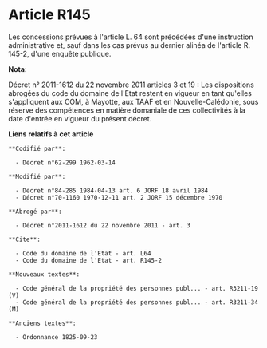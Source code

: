 # Article R145

Les concessions prévues à l'article L. 64 sont précédées d'une instruction administrative et, sauf dans les cas prévus au
dernier alinéa de l'article R. 145-2, d'une enquête publique.

**Nota:**

Décret n° 2011-1612 du 22 novembre 2011 articles 3 et 19 : Les dispositions abrogées du code du domaine de l'Etat restent en
vigueur en tant qu'elles s'appliquent aux COM, à Mayotte, aux TAAF et en Nouvelle-Calédonie, sous réserve des compétences en
matière domaniale de ces collectivités à la date d'entrée en vigueur du présent décret.

**Liens relatifs à cet article**

	**Codifié par**:

	  - Décret n°62-299 1962-03-14

	**Modifié par**:

	  - Décret n°84-285 1984-04-13 art. 6 JORF 18 avril 1984
	  - Décret n°70-1160 1970-12-11 art. 2 JORF 15 décembre 1970

	**Abrogé par**:

	  - Décret n°2011-1612 du 22 novembre 2011 - art. 3

	**Cite**:

	  - Code du domaine de l'Etat - art. L64
	  - Code du domaine de l'Etat - art. R145-2

	**Nouveaux textes**:

	  - Code général de la propriété des personnes publ... - art. R3211-19 (V)
	  - Code général de la propriété des personnes publ... - art. R3211-34 (M)

	**Anciens textes**:

	  - Ordonnance 1825-09-23
